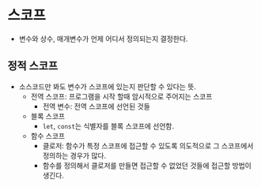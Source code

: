 # 스코프

* 변수와 상수, 매개변수가 언제 어디서 정의되는지 결정한다.

## 정적 스코프

* 소스코드만 봐도 변수가 스코프에 있는지 판단할 수 있다는 뜻.
  * 전역 스코프: 프로그램을 시작 할때 암시적으로 주어지는 스코프
    * 전역 변수: 전역 스코프에 선언된 것들
  * 블록 스코프
    * `let`, `const`는 식별자를 블록 스코프에 선언함.
  * 함수 스코프
    * 클로저: 함수가 특정 스코프에 접근할 수 있도록 의도적으로 그 스코프에서 정의하는 경우가 많다.
    * 함수를 정의해서 클로저를 만들면 접근할 수 없었던 것들에 접근할 방법이 생긴다.
